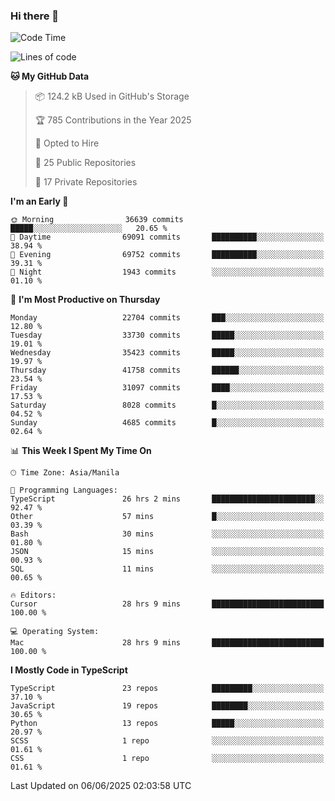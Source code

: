 ### Hi there 👋

<!--START_SECTION:waka-->
![Code Time](http://img.shields.io/badge/Code%20Time-1%2C810%20hrs%2059%20mins-blue)

![Lines of code](https://img.shields.io/badge/From%20Hello%20World%20I%27ve%20Written-66.9%20million%20lines%20of%20code-blue)

**🐱 My GitHub Data** 

> 📦 124.2 kB Used in GitHub's Storage 
 > 
> 🏆 785 Contributions in the Year 2025
 > 
> 💼 Opted to Hire
 > 
> 📜 25 Public Repositories 
 > 
> 🔑 17 Private Repositories 
 > 
**I'm an Early 🐤** 

```text
🌞 Morning                36639 commits       █████░░░░░░░░░░░░░░░░░░░░   20.65 % 
🌆 Daytime                69091 commits       ██████████░░░░░░░░░░░░░░░   38.94 % 
🌃 Evening                69752 commits       ██████████░░░░░░░░░░░░░░░   39.31 % 
🌙 Night                  1943 commits        ░░░░░░░░░░░░░░░░░░░░░░░░░   01.10 % 
```
📅 **I'm Most Productive on Thursday** 

```text
Monday                   22704 commits       ███░░░░░░░░░░░░░░░░░░░░░░   12.80 % 
Tuesday                  33730 commits       █████░░░░░░░░░░░░░░░░░░░░   19.01 % 
Wednesday                35423 commits       █████░░░░░░░░░░░░░░░░░░░░   19.97 % 
Thursday                 41758 commits       ██████░░░░░░░░░░░░░░░░░░░   23.54 % 
Friday                   31097 commits       ████░░░░░░░░░░░░░░░░░░░░░   17.53 % 
Saturday                 8028 commits        █░░░░░░░░░░░░░░░░░░░░░░░░   04.52 % 
Sunday                   4685 commits        █░░░░░░░░░░░░░░░░░░░░░░░░   02.64 % 
```


📊 **This Week I Spent My Time On** 

```text
🕑︎ Time Zone: Asia/Manila

💬 Programming Languages: 
TypeScript               26 hrs 2 mins       ███████████████████████░░   92.47 % 
Other                    57 mins             █░░░░░░░░░░░░░░░░░░░░░░░░   03.39 % 
Bash                     30 mins             ░░░░░░░░░░░░░░░░░░░░░░░░░   01.80 % 
JSON                     15 mins             ░░░░░░░░░░░░░░░░░░░░░░░░░   00.93 % 
SQL                      11 mins             ░░░░░░░░░░░░░░░░░░░░░░░░░   00.65 % 

🔥 Editors: 
Cursor                   28 hrs 9 mins       █████████████████████████   100.00 % 

💻 Operating System: 
Mac                      28 hrs 9 mins       █████████████████████████   100.00 % 
```

**I Mostly Code in TypeScript** 

```text
TypeScript               23 repos            █████████░░░░░░░░░░░░░░░░   37.10 % 
JavaScript               19 repos            ████████░░░░░░░░░░░░░░░░░   30.65 % 
Python                   13 repos            █████░░░░░░░░░░░░░░░░░░░░   20.97 % 
SCSS                     1 repo              ░░░░░░░░░░░░░░░░░░░░░░░░░   01.61 % 
CSS                      1 repo              ░░░░░░░░░░░░░░░░░░░░░░░░░   01.61 % 
```




 Last Updated on 06/06/2025 02:03:58 UTC
<!--END_SECTION:waka-->
